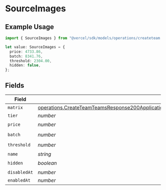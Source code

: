 # SourceImages

## Example Usage

```typescript
import { SourceImages } from "@vercel/sdk/models/operations/createteam.js";

let value: SourceImages = {
  price: 4733.86,
  batch: 8341.76,
  threshold: 2304.00,
  hidden: false,
};
```

## Fields

| Field                                                                                                                                                                                                                          | Type                                                                                                                                                                                                                           | Required                                                                                                                                                                                                                       | Description                                                                                                                                                                                                                    |
| ------------------------------------------------------------------------------------------------------------------------------------------------------------------------------------------------------------------------------ | ------------------------------------------------------------------------------------------------------------------------------------------------------------------------------------------------------------------------------ | ------------------------------------------------------------------------------------------------------------------------------------------------------------------------------------------------------------------------------ | ------------------------------------------------------------------------------------------------------------------------------------------------------------------------------------------------------------------------------ |
| `matrix`                                                                                                                                                                                                                       | [operations.CreateTeamTeamsResponse200ApplicationJSONResponseBodyBillingInvoiceItemsSourceImagesMatrix](../../models/operations/createteamteamsresponse200applicationjsonresponsebodybillinginvoiceitemssourceimagesmatrix.md) | :heavy_minus_sign:                                                                                                                                                                                                             | N/A                                                                                                                                                                                                                            |
| `tier`                                                                                                                                                                                                                         | *number*                                                                                                                                                                                                                       | :heavy_minus_sign:                                                                                                                                                                                                             | N/A                                                                                                                                                                                                                            |
| `price`                                                                                                                                                                                                                        | *number*                                                                                                                                                                                                                       | :heavy_check_mark:                                                                                                                                                                                                             | N/A                                                                                                                                                                                                                            |
| `batch`                                                                                                                                                                                                                        | *number*                                                                                                                                                                                                                       | :heavy_check_mark:                                                                                                                                                                                                             | N/A                                                                                                                                                                                                                            |
| `threshold`                                                                                                                                                                                                                    | *number*                                                                                                                                                                                                                       | :heavy_check_mark:                                                                                                                                                                                                             | N/A                                                                                                                                                                                                                            |
| `name`                                                                                                                                                                                                                         | *string*                                                                                                                                                                                                                       | :heavy_minus_sign:                                                                                                                                                                                                             | N/A                                                                                                                                                                                                                            |
| `hidden`                                                                                                                                                                                                                       | *boolean*                                                                                                                                                                                                                      | :heavy_check_mark:                                                                                                                                                                                                             | N/A                                                                                                                                                                                                                            |
| `disabledAt`                                                                                                                                                                                                                   | *number*                                                                                                                                                                                                                       | :heavy_minus_sign:                                                                                                                                                                                                             | N/A                                                                                                                                                                                                                            |
| `enabledAt`                                                                                                                                                                                                                    | *number*                                                                                                                                                                                                                       | :heavy_minus_sign:                                                                                                                                                                                                             | N/A                                                                                                                                                                                                                            |